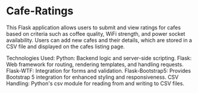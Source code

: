 # Cafe-Ratings
This Flask application allows users to submit and view ratings for cafes based on criteria such as coffee quality, WiFi strength, and power socket availability. Users can add new cafes and their details, which are stored in a CSV file and displayed on the cafes listing page.

Technologies Used:
Python: Backend logic and server-side scripting.
Flask: Web framework for routing, rendering templates, and handling requests.
Flask-WTF: Integration for forms and validation.
Flask-Bootstrap5: Provides Bootstrap 5 integration for enhanced styling and responsiveness.
CSV Handling: Python's csv module for reading from and writing to CSV files.
